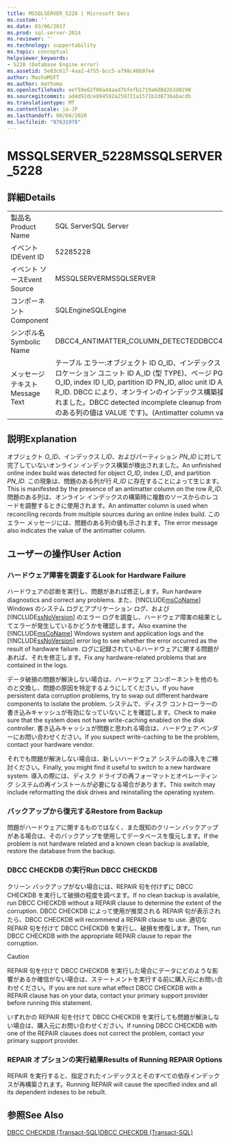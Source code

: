 ```yaml
---
title: MSSQLSERVER_5228 | Microsoft Docs
ms.custom: ''
ms.date: 03/06/2017
ms.prod: sql-server-2014
ms.reviewer: ''
ms.technology: supportability
ms.topic: conceptual
helpviewer_keywords:
- 5228 (Database Engine error)
ms.assetid: 5e83c617-4aa2-4755-bcc5-a798c46b97e4
author: MashaMSFT
ms.author: mathoma
ms.openlocfilehash: eef59e62f00a44aad7bfefb1719a6d8d2b3d0290
ms.sourcegitcommit: ad4d92dce894592a259721a1571b1d8736abacdb
ms.translationtype: MT
ms.contentlocale: ja-JP
ms.lasthandoff: 08/04/2020
ms.locfileid: "87631978"
---
```

# <a name="mssqlserver_5228"></a><span data-ttu-id="2e708-102">MSSQLSERVER_5228</span><span class="sxs-lookup"><span data-stu-id="2e708-102">MSSQLSERVER_5228</span></span>
    
## <a name="details"></a><span data-ttu-id="2e708-103">詳細</span><span class="sxs-lookup"><span data-stu-id="2e708-103">Details</span></span>  
  
|||  
|-|-|  
|<span data-ttu-id="2e708-104">製品名</span><span class="sxs-lookup"><span data-stu-id="2e708-104">Product Name</span></span>|<span data-ttu-id="2e708-105">SQL Server</span><span class="sxs-lookup"><span data-stu-id="2e708-105">SQL Server</span></span>|  
|<span data-ttu-id="2e708-106">イベント ID</span><span class="sxs-lookup"><span data-stu-id="2e708-106">Event ID</span></span>|<span data-ttu-id="2e708-107">5228</span><span class="sxs-lookup"><span data-stu-id="2e708-107">5228</span></span>|  
|<span data-ttu-id="2e708-108">イベント ソース</span><span class="sxs-lookup"><span data-stu-id="2e708-108">Event Source</span></span>|<span data-ttu-id="2e708-109">MSSQLSERVER</span><span class="sxs-lookup"><span data-stu-id="2e708-109">MSSQLSERVER</span></span>|  
|<span data-ttu-id="2e708-110">コンポーネント</span><span class="sxs-lookup"><span data-stu-id="2e708-110">Component</span></span>|<span data-ttu-id="2e708-111">SQLEngine</span><span class="sxs-lookup"><span data-stu-id="2e708-111">SQLEngine</span></span>|  
|<span data-ttu-id="2e708-112">シンボル名</span><span class="sxs-lookup"><span data-stu-id="2e708-112">Symbolic Name</span></span>|<span data-ttu-id="2e708-113">DBCC4_ANTIMATTER_COLUMN_DETECTED</span><span class="sxs-lookup"><span data-stu-id="2e708-113">DBCC4_ANTIMATTER_COLUMN_DETECTED</span></span>|  
|<span data-ttu-id="2e708-114">メッセージ テキスト</span><span class="sxs-lookup"><span data-stu-id="2e708-114">Message Text</span></span>|<span data-ttu-id="2e708-115">テーブル エラー:オブジェクト ID O_ID、インデックス ID I_ID、パーティション ID PN_ID、アロケーション ユニット ID A_ID (型 TYPE)、ページ PG_ID、行 R_ID。</span><span class="sxs-lookup"><span data-stu-id="2e708-115">Table error: Object ID O_ID, index ID I_ID, partition ID PN_ID, alloc unit ID A_ID (type TYPE), page PG_ID, row R_ID.</span></span> <span data-ttu-id="2e708-116">DBCC により、オンラインのインデックス構築操作で不完全なクリーンアップが検出されました。</span><span class="sxs-lookup"><span data-stu-id="2e708-116">DBCC detected incomplete cleanup from an online index build operation.</span></span> <span data-ttu-id="2e708-117">(問題のある列の値は VALUE です)。</span><span class="sxs-lookup"><span data-stu-id="2e708-117">(Antimatter column value is VALUE.)</span></span>|  
  
## <a name="explanation"></a><span data-ttu-id="2e708-118">説明</span><span class="sxs-lookup"><span data-stu-id="2e708-118">Explanation</span></span>  
 <span data-ttu-id="2e708-119">オブジェクト *O_ID*、インデックス *I_ID*、およびパーティション *PN_ID* に対して完了していないオンライン インデックス構築が検出されました。</span><span class="sxs-lookup"><span data-stu-id="2e708-119">An unfinished online index build was detected for object *O_ID*, index *I_ID*, and partition *PN_ID*.</span></span> <span data-ttu-id="2e708-120">この現象は、問題のある列が行 *R_ID* に存在することによって生じます。</span><span class="sxs-lookup"><span data-stu-id="2e708-120">This is manifested by the presence of an antimatter column on the row *R_ID*.</span></span> <span data-ttu-id="2e708-121">問題のある列は、オンライン インデックスの構築時に複数のソースからのレコードを調整するときに使用されます。</span><span class="sxs-lookup"><span data-stu-id="2e708-121">An antimatter column is used when reconciling records from multiple sources during an online index build.</span></span> <span data-ttu-id="2e708-122">このエラー メッセージには、問題のある列の値も示されます。</span><span class="sxs-lookup"><span data-stu-id="2e708-122">The error message also indicates the value of the antimatter column.</span></span>  
  
## <a name="user-action"></a><span data-ttu-id="2e708-123">ユーザーの操作</span><span class="sxs-lookup"><span data-stu-id="2e708-123">User Action</span></span>  
  
### <a name="look-for-hardware-failure"></a><span data-ttu-id="2e708-124">ハードウェア障害を調査する</span><span class="sxs-lookup"><span data-stu-id="2e708-124">Look for Hardware Failure</span></span>  
 <span data-ttu-id="2e708-125">ハードウェアの診断を実行し、問題があれば修正します。</span><span class="sxs-lookup"><span data-stu-id="2e708-125">Run hardware diagnostics and correct any problems.</span></span> <span data-ttu-id="2e708-126">また、[!INCLUDE[msCoName](../../includes/msconame-md.md)] Windows のシステム ログとアプリケーション ログ、および [!INCLUDE[ssNoVersion](../../includes/ssnoversion-md.md)] のエラー ログを調査し、ハードウェア障害の結果としてエラーが発生しているかどうかを確認します。</span><span class="sxs-lookup"><span data-stu-id="2e708-126">Also examine the [!INCLUDE[msCoName](../../includes/msconame-md.md)] Windows system and application logs and the [!INCLUDE[ssNoVersion](../../includes/ssnoversion-md.md)] error log to see whether the error occurred as the result of hardware failure.</span></span> <span data-ttu-id="2e708-127">ログに記録されているハードウェアに関する問題があれば、それを修正します。</span><span class="sxs-lookup"><span data-stu-id="2e708-127">Fix any hardware-related problems that are contained in the logs.</span></span>  
  
 <span data-ttu-id="2e708-128">データ破損の問題が解決しない場合は、ハードウェア コンポーネントを他のものと交換し、問題の原因を特定するようにしてください。</span><span class="sxs-lookup"><span data-stu-id="2e708-128">If you have persistent data corruption problems, try to swap out different hardware components to isolate the problem.</span></span> <span data-ttu-id="2e708-129">システムで、ディスク コントローラーの書き込みキャッシュが有効になっていないことを確認します。</span><span class="sxs-lookup"><span data-stu-id="2e708-129">Check to make sure that the system does not have write-caching enabled on the disk controller.</span></span> <span data-ttu-id="2e708-130">書き込みキャッシュが問題と思われる場合は、ハードウェア ベンダーにお問い合わせください。</span><span class="sxs-lookup"><span data-stu-id="2e708-130">If you suspect write-caching to be the problem, contact your hardware vendor.</span></span>  
  
 <span data-ttu-id="2e708-131">それでも問題が解決しない場合は、新しいハードウェア システムの導入をご検討ください。</span><span class="sxs-lookup"><span data-stu-id="2e708-131">Finally, you might find it useful to switch to a new hardware system.</span></span> <span data-ttu-id="2e708-132">導入の際には、ディスク ドライブの再フォーマットとオペレーティング システムの再インストールが必要になる場合があります。</span><span class="sxs-lookup"><span data-stu-id="2e708-132">This switch may include reformatting the disk drives and reinstalling the operating system.</span></span>  
  
### <a name="restore-from-backup"></a><span data-ttu-id="2e708-133">バックアップから復元する</span><span class="sxs-lookup"><span data-stu-id="2e708-133">Restore from Backup</span></span>  
 <span data-ttu-id="2e708-134">問題がハードウェアに関するものではなく、また既知のクリーン バックアップがある場合は、そのバックアップを使用してデータベースを復元します。</span><span class="sxs-lookup"><span data-stu-id="2e708-134">If the problem is not hardware related and a known clean backup is available, restore the database from the backup.</span></span>  
  
### <a name="run-dbcc-checkdb"></a><span data-ttu-id="2e708-135">DBCC CHECKDB の実行</span><span class="sxs-lookup"><span data-stu-id="2e708-135">Run DBCC CHECKDB</span></span>  
 <span data-ttu-id="2e708-136">クリーン バックアップがない場合には、REPAIR 句を付けずに DBCC CHECKDB を実行して破損の程度を調べます。</span><span class="sxs-lookup"><span data-stu-id="2e708-136">If no clean backup is available, run DBCC CHECKDB without a REPAIR clause to determine the extent of the corruption.</span></span> <span data-ttu-id="2e708-137">DBCC CHECKDB によって使用が推奨される REPAIR 句が表示されたら、</span><span class="sxs-lookup"><span data-stu-id="2e708-137">DBCC CHECKDB will recommend a REPAIR clause to use.</span></span> <span data-ttu-id="2e708-138">適切な REPAIR 句を付けて DBCC CHECKDB を実行し、破損を修復します。</span><span class="sxs-lookup"><span data-stu-id="2e708-138">Then, run DBCC CHECKDB with the appropriate REPAIR clause to repair the corruption.</span></span>  
  
> [!CAUTION]  
>  <span data-ttu-id="2e708-139">REPAIR 句を付けて DBCC CHECKDB を実行した場合にデータにどのような影響があるか確信がない場合は、ステートメントを実行する前に購入元にお問い合わせください。</span><span class="sxs-lookup"><span data-stu-id="2e708-139">If you are not sure what effect DBCC CHECKDB with a REPAIR clause has on your data, contact your primary support provider before running this statement.</span></span>  
  
 <span data-ttu-id="2e708-140">いずれかの REPAIR 句を付けて DBCC CHECKDB を実行しても問題が解決しない場合は、購入元にお問い合わせください。</span><span class="sxs-lookup"><span data-stu-id="2e708-140">If running DBCC CHECKDB with one of the REPAIR clauses does not correct the problem, contact your primary support provider.</span></span>  
  
### <a name="results-of-running-repair-options"></a><span data-ttu-id="2e708-141">REPAIR オプションの実行結果</span><span class="sxs-lookup"><span data-stu-id="2e708-141">Results of Running REPAIR Options</span></span>  
 <span data-ttu-id="2e708-142">REPAIR を実行すると、指定されたインデックスとそのすべての依存インデックスが再構築されます。</span><span class="sxs-lookup"><span data-stu-id="2e708-142">Running REPAIR will cause the specified index and all its dependent indexes to be rebuilt.</span></span>  
  
## <a name="see-also"></a><span data-ttu-id="2e708-143">参照</span><span class="sxs-lookup"><span data-stu-id="2e708-143">See Also</span></span>  
 [<span data-ttu-id="2e708-144">DBCC CHECKDB &#40;Transact-SQL&#41;</span><span class="sxs-lookup"><span data-stu-id="2e708-144">DBCC CHECKDB &#40;Transact-SQL&#41;</span></span>](/sql/t-sql/database-console-commands/dbcc-checkdb-transact-sql)  
  
  
